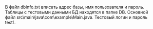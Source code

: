 В файл dbinfo.txt вписать адрес базы, имя пользователя и пароль.
Таблицы с тестовыми данными БД находятся в папке DB.
Основной файл src\main\java\com\example\Main.java.
Тестовый логин и пароль test1.
